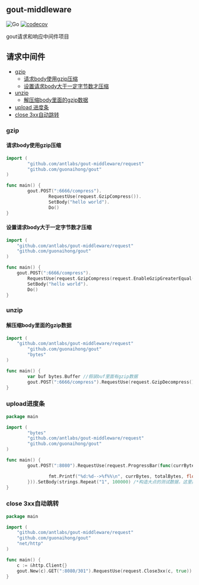 ## gout-middleware
![Go](https://github.com/antlabs/gout-middleware/workflows/Go/badge.svg)
[![codecov](https://codecov.io/gh/antlabs/gout-middleware/branch/master/graph/badge.svg)](https://codecov.io/gh/antlabs/gout)

gout请求和响应中间件项目
## 请求中间件
- [gzip](#gzip)
  - [请求body使用gzip压缩](#请求body使用gzip压缩)
  - [设置请求body大于一定字节数才压缩](#设置请求body大于一定字节数才压缩)
- [unzip](#unzip)
  - [解压缩body里面的gzip数据](#解压缩body里面的gzip数据)
- [upload 进度条](#upload进度条)
- [close 3xx自动跳转](#close-3xx自动跳转)
### gzip
#### 请求body使用gzip压缩
```go
import (
        "github.com/antlabs/gout-middleware/request"
        "github.com/guonaihong/gout"
)

func main() {
        gout.POST(":6666/compress").
                RequestUse(request.GzipCompress()).
                SetBody("hello world").
                Do()
}

```
#### 设置请求body大于一定字节数才压缩
```go
import (
	"github.com/antlabs/gout-middleware/request"
	"github.com/guonaihong/gout"
)

func main() {
	gout.POST(":6666/compress").
		RequestUse(request.GzipCompress(request.EnableGzipGreaterEqual(4))). //大于等于4个字节才压缩
		SetBody("hello world").
		Do()
}

```
### unzip
#### 解压缩body里面的gzip数据
```go
import (
	"github.com/antlabs/gout-middleware/request"
        "github.com/guonaihong/gout"
        "bytes"
)

func main() {
        var buf bytes.Buffer //假装buf里面有gzip数据
        gout.POST(":6666/compress").RequestUse(request.GzipDecompress()).SetBody(buf).Do()
}
```
### upload进度条
```go
package main

import (
        "bytes"
        "github.com/antlabs/gout-middleware/request"
        "github.com/guonaihong/gout"
)

func main() {
        gout.POST(":8080").RequestUse(request.ProgressBar(func(currBytes, totalBytes int) {

                fmt.Printf("%d:%d-->%f%%\n", currBytes, totalBytes, float64(currBytes)/float64(totalBytes))
        })).SetBody(strings.Repeat("1", 100000) /*构造大点的测试数据，这里换成真实业务数据*/).Do()
}

```
### close 3xx自动跳转
```go
package main

import (
	"github.com/antlabs/gout-middleware/request"
	"github.com/guonaihong/gout"
	"net/http"
)

func main() {
	c := &http.Client{}
	gout.New(c).GET(":8080/301").RequestUse(request.Close3xx(c, true)).Do()
}

```